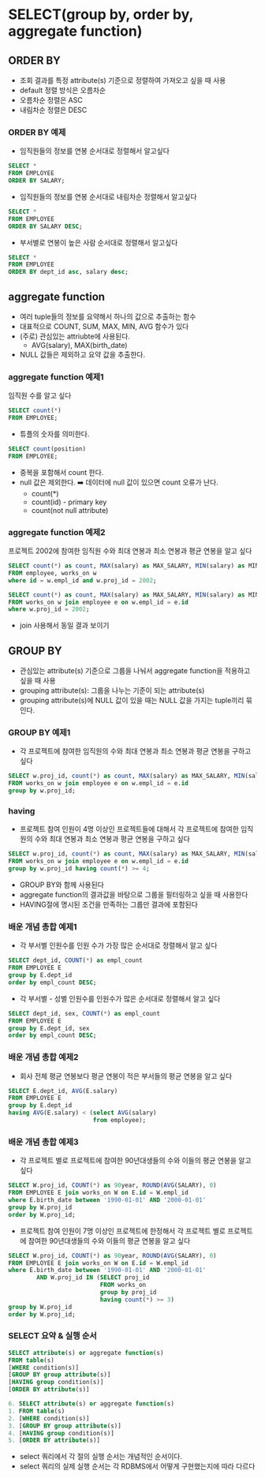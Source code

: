 # SELECT(group by, order by, aggregate function)

## ORDER BY

- 조회 결과를 특정 attribute(s) 기준으로 정렬하여 가져오고 싶을 때 사용
- default 정렬 방식은 오름차순
- 오름차순 정렬은 ASC 
- 내림차순 정렬은 DESC 

### ORDER BY 예제

- 임직원들의 정보를 연봉 순서대로 정렬해서 알고싶다
```sql
SELECT *
FROM EMPLOYEE
ORDER BY SALARY;
```
- 임직원들의 정보를 연봉 순서대로 내림차순 정렬해서 알고싶다
```sql
SELECT *
FROM EMPLOYEE
ORDER BY SALARY DESC;
```

- 부서별로 연봉이 높은 사람 순서대로 정렬해서 알고싶다
```sql
SELECT *
FROM EMPLOYEE
ORDER BY dept_id asc, salary desc;
```

## aggregate function

- 여러 tuple들의 정보를 요약해서 하나의 값으로 추출하는 함수 
- 대표적으로 COUNT, SUM, MAX, MIN, AVG 함수가 있다
- (주로) 관심있는 attriubte에 사용된다.
  - AVG(salary), MAX(birth_date)
- NULL 값들은 제외하고 요약 값을 추출한다.

### aggregate function 예제1

임직원 수를 알고 싶다
```sql
SELECT count(*)
FROM EMPLOYEE;
```
- 튜플의 숫자를 의미한다.

```sql
SELECT count(position)
FROM EMPLOYEE;
```
- 중복을 포함해서 count 한다. 
- null 값은 제외한다. ➡️ 데이터에 null 값이 있으면 count 오류가 난다.
  - count(*)
  - count(id) - primary key
  - count(not null attribute)

### aggregate function 예제2

프로젝트 2002에 참여한 임직원 수와 최대 연봉과 최소 연봉과 평균 연봉을 알고 싶다 
```sql
SELECT count(*) as count, MAX(salary) as MAX_SALARY, MIN(salary) as MIN_SALARY, AVG(salary) as AVG_SALARY
FROM employee, works_on w
where id = w.empl_id and w.proj_id = 2002;
```

```sql
SELECT count(*) as count, MAX(salary) as MAX_SALARY, MIN(salary) as MIN_SALARY, AVG(salary) as AVG_SALARY
FROM works_on w join employee e on w.empl_id = e.id
where w.proj_id = 2002;
```
- join 사용해서 동일 결과 보이기 


## GROUP BY 

- 관심있는 attribute(s) 기준으로 그룹을 나눠서 aggregate function을 적용하고 싶을 때 사용 
- grouping attribute(s): 그룹을 나누는 기준이 되는 attribute(s)
- grouping attribute(s)에 NULL 값이 있을 때는 NULL 값을 가지는 tuple끼리 묶인다. 

### GROUP BY 예제1
- 각 프로젝트에 참여한 임직원의 수와 최대 연봉과 최소 연봉과 평균 연봉을 구하고 싶다 
```sql
SELECT w.proj_id, count(*) as count, MAX(salary) as MAX_SALARY, MIN(salary) as MIN_SALARY, AVG(salary) as AVG_SALARY
FROM works_on w join employee e on w.empl_id = e.id
group by w.proj_id;
```

### having

- 프로젝트 참여 인원이 4명 이상인 프로젝트들에 대해서 각 프로젝트에 참여한 임직원의 수와 
  최대 연봉과 최소 연봉과 평균 연봉을 구하고 싶다 

```sql
SELECT w.proj_id, count(*) as count, MAX(salary) as MAX_SALARY, MIN(salary) as MIN_SALARY, AVG(salary) as AVG_SALARY
FROM works_on w join employee e on w.empl_id = e.id
group by w.proj_id having count(*) >= 4;
```

- GROUP BY와 함께 사용된다
- aggregate function의 결과값을 바탕으로 그룹을 필터링하고 싶을 때 사용한다 
- HAVING절에 명시된 조건을 만족하는 그룹만 결과에 포함된다 

### 배운 개념 총합 예제1

- 각 부서별 인원수를 인원 수가 가장 많은 순서대로 정렬해서 알고 싶다 
```sql
SELECT dept_id, COUNT(*) as empl_count
FROM EMPLOYEE E 
group by E.dept_id
order by empl_count DESC;
```

- 각 부서별 - 성별 인원수를 인원수가 많은 순서대로 정렬해서 알고 싶다
```sql
SELECT dept_id, sex, COUNT(*) as empl_count
FROM EMPLOYEE E 
group by E.dept_id, sex
order by empl_count DESC;
```

### 배운 개념 총합 예제2

- 회사 전체 평균 연봉보다 평균 연봉이 적은 부서들의 평균 연봉을 알고 싶다

```sql
SELECT E.dept_id, AVG(E.salary)
FROM EMPLOYEE E           
group by E.dept_id
having AVG(E.salary) < (select AVG(salary)
						from employee);
```

### 배운 개념 총합 예제3

- 각 프로젝트 별로 프로젝트에 참여한 90년대생들의 수와 이들의 평균 연봉을 알고 싶다 
```sql
SELECT W.proj_id, COUNT(*) as 90year, ROUND(AVG(SALARY), 0)
FROM EMPLOYEE E join works_on W on E.id = W.empl_id 
where E.birth_date between '1990-01-01' AND '2000-01-01'
group by W.proj_id
order by W.proj_id;
```

- 프로젝트 참여 인원이 7명 이상인 프로젝트에 한정해서 
  각 프로젝트 별로 프로젝트에 참여한 90년대생들의 수와 이들의 평균 연봉을 알고 싶다 
```sql
SELECT W.proj_id, COUNT(*) as 90year, ROUND(AVG(SALARY), 0)
FROM EMPLOYEE E join works_on W on E.id = W.empl_id 
where E.birth_date between '1990-01-01' AND '2000-01-01'
		AND W.proj_id IN (SELECT proj_id 
                          FROM works_on
                          group by proj_id 
                          having count(*) >= 3)
group by W.proj_id 
order by W.proj_id;
```

### SELECT 요약 & 실행 순서 

```sql
SELECT attribute(s) or aggregate function(s)
FROM table(s)                               
[WHERE condition(s)]
[GROUP BY group attribute(s)]
[HAVING group condition(s)]
[ORDER BY attribute(s)]
```

```sql
6. SELECT attribute(s) or aggregate function(s)
1. FROM table(s)                                             
2. [WHERE condition(s)] 
3. [GROUP BY group attribute(s)]
4. [HAVING group condition(s)]
5. [ORDER BY attribute(s)]
```

- select 쿼리에서 각 절의 실행 순서는 개념적인 순서이다.
- select 쿼리의 실제 실행 순서는 각 RDBMS에서 어떻게 구현했는지에 따라 다르다




